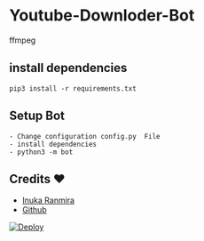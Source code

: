 # Youtube-Downloder-Bot
  ffmpeg
  
    
## install dependencies
    pip3 install -r requirements.txt


## Setup Bot
    - Change configuration config.py  File
    - install dependencies
    - python3 -m bot
    
## Credits ❤️
* [Inuka Ranmira](https://t.me/InukaRanmira)
* [Github](https://github.com/InukaRanmira)

[![Deploy](https://www.herokucdn.com/deploy/button.svg)](https://heroku.com/deploy?template=https://github.com/InukaRanmira/Youtube-Downloder-Bot)
